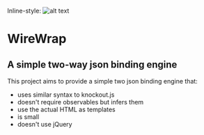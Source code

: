 Inline-style: ![alt text](https://github.com/eeegs/wirewrap/wirewrap.svg "WireWrap Logo")

# WireWrap
## A simple two-way json binding engine

This project aims to provide a simple two json binding engine that:
- uses similar syntax to knockout.js
- doesn't require observables but infers them
- use the actual HTML as templates
- is small
- doesn't use jQuery
